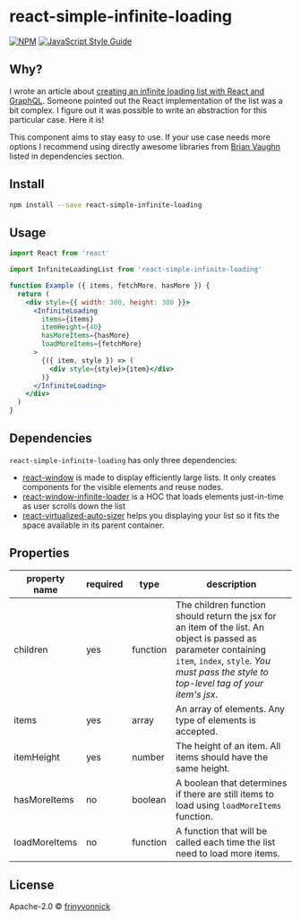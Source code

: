 # react-simple-infinite-loading

>

[![NPM](https://img.shields.io/npm/v/react-simple-infinite-loading.svg)](https://www.npmjs.com/package/react-simple-infinite-loading) [![JavaScript Style Guide](https://img.shields.io/badge/code_style-standard-brightgreen.svg)](https://standardjs.com)

## Why?

I wrote an article about [creating an infinite loading list with React and GraphQL](https://dev.to/yvonnickfrin/create-an-infinite-loading-list-with-react-and-graphql-19hh). Someone pointed out the React implementation of the list was a bit complex. I figure out it was possible to write an abstraction for this particular case. Here it is!

This component aims to stay easy to use. If your use case needs more options I recommend using directly awesome libraries from [Brian Vaughn](https://github.com/bvaughn) listed in dependencies section.

## Install

```bash
npm install --save react-simple-infinite-loading
```

## Usage

```jsx
import React from 'react'

import InfiniteLoadingList from 'react-simple-infinite-loading'

function Example ({ items, fetchMore, hasMore }) {
  return (
    <div style={{ width: 300, height: 300 }}>
      <InfiniteLoading
        items={items}
        itemHeight={40}
        hasMoreItems={hasMore}
        loadMoreItems={fetchMore}
      >
        {({ item, style }) => (
          <div style={style}>{item}</div>
        )}
      </InfiniteLoading>
    </div>
  )
}
```

## Dependencies

`react-simple-infinite-loading` has only three dependencies:

- [react-window](https://github.com/bvaughn/react-window) is made to display efficiently large lists. It only creates components for the visible elements and reuse nodes.
- [react-window-infinite-loader](https://github.com/bvaughn/react-window-infinite-loader/) is a HOC that loads elements just-in-time as user scrolls down the list
- [react-virtualized-auto-sizer](https://github.com/bvaughn/react-virtualized-auto-sizer/) helps you displaying your list so it fits the space available in its parent container.

## Properties


| property name | required | type | description |
|---|---|---|---|
| children | yes | function | The children function should return the jsx for an item of the list. An object is passed as parameter containing `item`, `index`, `style`. *You must pass the style to top-level tag of your item's jsx*. |
| items | yes | array | An array of elements. Any type of elements is accepted. |
| itemHeight | yes | number | The height of an item. All items should have the same height. |
| hasMoreItems | no | boolean | A boolean that determines if there are still items to load using `loadMoreItems` function. |
| loadMoreItems | no | function | A function that will be called each time the list need to load more items. |

## License

Apache-2.0 © [frinyvonnick](https://github.com/frinyvonnick)
